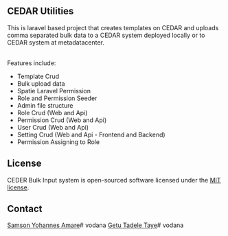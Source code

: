 ## CEDAR Utilities 

This is laravel based project that creates templates on CEDAR and uploads comma separated bulk data to a CEDAR system deployed locally or to CEDAR system at metadatacenter. 

<br>Features include:

- Template Crud
- Bulk upload data 
- Spatie Laravel Permission
- Role and Permission Seeder
- Admin file structure
- Role Crud (Web and Api)
- Permission Crud (Web and Api)
- User Crud (Web and Api)
- Setting Crud (Web and Api - Frontend and Backend)
- Permission Assigning to Role

## License

CEDER Bulk Input system is open-sourced software licensed under the [MIT license](https://opensource.org/licenses/MIT).


## Contact

<a href="mailto:samson.yohannes@mu.edu.et">Samson Yohannes Amare</a># vodana
<a href="mailto:getu.tadele@mu.edu.et">Getu Tadele Taye</a># vodana
